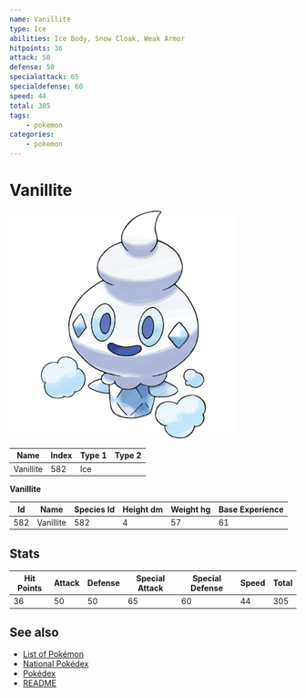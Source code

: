 ```yaml
---
name: Vanillite
type: Ice
abilities: Ice Body, Snow Cloak, Weak Armor
hitpoints: 36
attack: 50
defense: 50
specialattack: 65
specialdefense: 60
speed: 44
total: 305
tags:
    - pokemon
categories:
    - pokemon
---
```


# Vanillite


![Vanillite](images/582.png)

| **Name** | **Index** | **Type 1** | **Type 2** |
|----|----|----|----|
| Vanillite | 582 | Ice  |  |

**Vanillite** 




| **Id** | **Name** | **Species Id** | **Height dm** | **Weight hg** | **Base Experience** |
|--------|----------|----------------|------------|------------|---------------------|
| 582 | Vanillite | 582 | 4 | 57 | 61 |



## Stats

| **Hit Points** | **Attack** | **Defense** | **Special Attack** | **Special Defense** | **Speed** | **Total** |
|----------------|------------|-------------|--------------------|---------------------|-----------|-----------|
| 36 | 50 | 50 | 65 | 60 | 44 | 305 |

## See also

- [List of Pokémon](../pokemon.md)
- [National Pokédex](../national_pokedex.md)
- [Pokédex](../pokedex.md)
- [README](../README.md)

